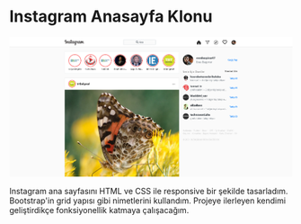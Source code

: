 # Instagram Anasayfa Klonu
  
![](/instagram-clone.png)

Instagram ana sayfasını HTML ve CSS ile responsive bir şekilde tasarladım. Bootstrap'in grid yapısı gibi nimetlerini kullandım. Projeye ilerleyen kendimi geliştirdikçe fonksiyonellik katmaya çalışacağım.
